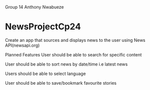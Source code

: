  Group 14
 Anthony Nwabueze
# NewsProjectCp24

Create an app that sources and displays news to the user using News API(newsapi.org)

Planned Features
User should be able to search for specific content 

User should be able to sort news by date/time i.e latest news

Users should be able to select language

User should be able to save/bookmark favourite stories
